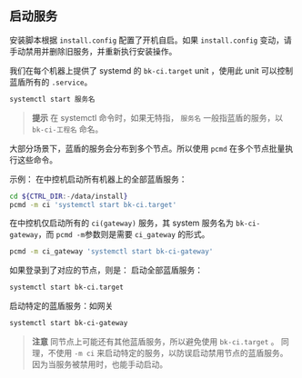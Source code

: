 ## 启动服务

安装脚本根据 `install.config` 配置了开机自启。如果 `install.config` 变动，请手动禁用并删除旧服务，并重新执行安装操作。

我们在每个机器上提供了 systemd 的 `bk-ci.target` unit ，使用此 unit 可以控制蓝盾所有的 `.service`。

```bash
systemctl start 服务名
```

>**提示**
> 在 systemctl 命令时，如果无特指， `服务名` 一般指蓝盾的服务，以 `bk-ci-工程名` 命名。

大部分场景下，蓝盾的服务会分布到多个节点。所以使用 `pcmd` 在多个节点批量执行这些命令。

示例：
在中控机启动所有机器上的全部蓝盾服务：
```bash
cd ${CTRL_DIR:-/data/install}
pcmd -m ci 'systemctl start bk-ci.target'
```

在中控机仅启动所有的 `ci(gateway)` 服务，其 system 服务名为 `bk-ci-gateway`，而 `pcmd -m`参数则是需要 `ci_gateway` 的形式。
```bash
pcmd -m ci_gateway 'systemctl start bk-ci-gateway'
```

如果登录到了对应的节点，则是：
启动全部蓝盾服务：
```bash
systemctl start bk-ci.target
```
启动特定的蓝盾服务：如网关
```bash
systemctl start bk-ci-gateway
```

>**注意**
> 同节点上可能还有其他蓝盾服务，所以避免使用 `bk-ci.target` 。
> 同理，不使用 `-m ci` 来启动特定的服务，以防误启动禁用节点的蓝盾服务。
> 因为当服务被禁用时，也能手动启动。
